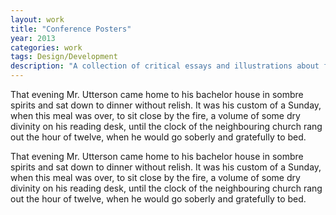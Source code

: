 ```yaml
---
layout: work
title: "Conference Posters"
year: 2013
categories: work
tags: Design/Development
description: "A collection of critical essays and illustrations about film"
---
```


That evening Mr. Utterson came home to his bachelor house in sombre spirits and sat down to dinner without relish. It was his custom of a Sunday, when this meal was over, to sit close by the fire, a volume of some dry divinity on his reading desk, until the clock of the neighbouring church rang out the hour of twelve, when he would go soberly and gratefully to bed. 

That evening Mr. Utterson came home to his bachelor house in sombre spirits and sat down to dinner without relish. It was his custom of a Sunday, when this meal was over, to sit close by the fire, a volume of some dry divinity on his reading desk, until the clock of the neighbouring church rang out the hour of twelve, when he would go soberly and gratefully to bed. 